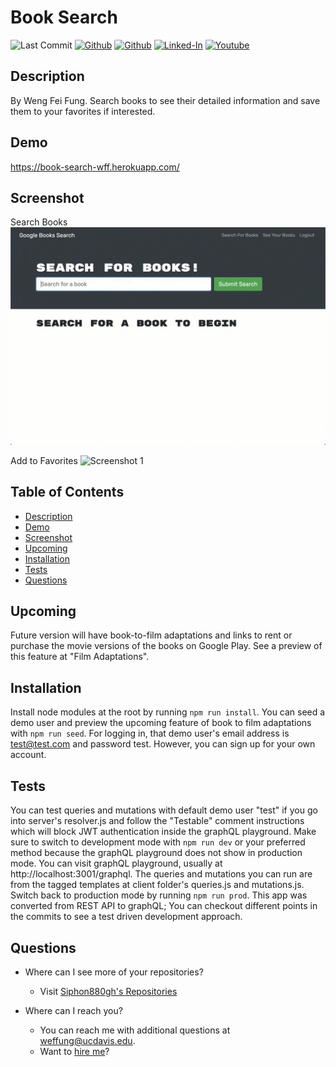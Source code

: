 Book Search
====
![Last Commit](https://img.shields.io/github/last-commit/Siphon880gh/book-search/master)
<a target="_blank" href="https://github.com/Siphon880gh" rel="nofollow"><img src="https://img.shields.io/badge/GitHub--blue?style=social&logo=GitHub" alt="Github" data-canonical-src="https://img.shields.io/badge/GitHub--blue?style=social&logo=GitHub" style="max-width:100%;"></a>
<a target="_blank" href="https://github.com/Siphon880gh" rel="nofollow"><img src="https://img.shields.io/badge/GitHub-100000?style=for-the-badge&logo=github&logoColor=white" alt="Github" data-canonical-src="https://img.shields.io/badge/GitHub-100000?style=for-the-badge&logo=github&logoColor=white" style="max-width:100%; height: 20px; border-radius:2.5px"></a>
<a target="_blank" href="https://www.linkedin.com/in/weng-fung/" rel="nofollow"><img src="https://camo.githubusercontent.com/0f56393c2fe76a2cd803ead7e5508f916eb5f1e62358226112e98f7e933301d7/68747470733a2f2f696d672e736869656c64732e696f2f62616467652f4c696e6b6564496e2d626c75653f7374796c653d666c6174266c6f676f3d6c696e6b6564696e266c6162656c436f6c6f723d626c7565" alt="Linked-In" data-canonical-src="https://img.shields.io/badge/LinkedIn-blue?style=flat&amp;logo=linkedin&amp;labelColor=blue" style="max-width:100%;"></a>
<a target="_blank" href="https://www.youtube.com/user/Siphon880yt/" rel="nofollow"><img src="https://camo.githubusercontent.com/0bf5ba8ac9f286f95b2a2e86aee46371e0ac03d38b64ee2b78b9b1490df38458/68747470733a2f2f696d672e736869656c64732e696f2f62616467652f596f75747562652d7265643f7374796c653d666c6174266c6f676f3d796f7574756265266c6162656c436f6c6f723d726564" alt="Youtube" data-canonical-src="https://img.shields.io/badge/Youtube-red?style=flat&amp;logo=youtube&amp;labelColor=red" style="max-width:100%;"></a>  

Description
---
By Weng Fei Fung. Search books to see their detailed information and save them to your favorites if interested. 

Demo
---
https://book-search-wff.herokuapp.com/

Screenshot
---
Search Books
![Screenshot 1](./docs/pg1.gif)

Add to Favorites
![Screenshot 1](./docs/pg2.gif)


Table of Contents
---
- [Description](#description)
- [Demo](#demo)
- [Screenshot](#screenshot)
- [Upcoming](#upcoming)
- [Installation](#installation)
- [Tests](#tests)
- [Questions](#questions)

Upcoming
---
Future version will have book-to-film adaptations and links to rent or purchase the movie versions of the books on Google Play. See a preview of this feature at "Film Adaptations".

Installation
---
Install node modules at the root by running `npm run install`. You can seed a demo user and preview the upcoming feature of book to film adaptations with `npm run seed`. For logging in, that demo user's email address is test@test.com and password test. However, you can sign up for your own account.

Tests
---
You can test queries and mutations with default demo user "test" if you go into server's resolver.js and follow the "Testable" comment instructions which will block JWT authentication inside the graphQL playground. Make sure to switch to development mode with `npm run dev` or your preferred method because the graphQL playground does not show in production mode. You can visit graphQL playground, usually at http://localhost:3001/graphql. The queries and mutations you can run are from the tagged templates at client folder's queries.js and mutations.js. Switch back to production mode by running `npm run prod`. This app was converted from REST API to graphQL; You can checkout different points in the commits to see a test driven development approach.

Questions
---
- Where can I see more of your repositories?
	- Visit [Siphon880gh's Repositories](https://github.com/Siphon880gh)

- Where can I reach you?
	- You can reach me with additional questions at <a href='mailto:weffung@ucdavis.edu'>weffung@ucdavis.edu</a>.
	- Want to [hire me](http://wengindustry.com/)?